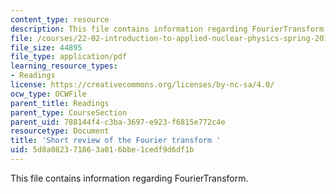 ```yaml
---
content_type: resource
description: This file contains information regarding FourierTransform.
file: /courses/22-02-introduction-to-applied-nuclear-physics-spring-2012/5d8a082371863a016bbe1cedf9d6df1b_MIT22_02S12_read_fourier.pdf
file_size: 44895
file_type: application/pdf
learning_resource_types:
- Readings
license: https://creativecommons.org/licenses/by-nc-sa/4.0/
ocw_type: OCWFile
parent_title: Readings
parent_type: CourseSection
parent_uid: 788144f4-c3ba-3697-e923-f6815e772c4e
resourcetype: Document
title: 'Short review of the Fourier transform '
uid: 5d8a0823-7186-3a01-6bbe-1cedf9d6df1b
---
```

This file contains information regarding FourierTransform.